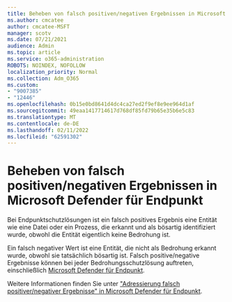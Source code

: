 ```yaml
---
title: Beheben von falsch positiven/negativen Ergebnissen in Microsoft Defender für Endpunkt
ms.author: cmcatee
author: cmcatee-MSFT
manager: scotv
ms.date: 07/21/2021
audience: Admin
ms.topic: article
ms.service: o365-administration
ROBOTS: NOINDEX, NOFOLLOW
localization_priority: Normal
ms.collection: Adm_O365
ms.custom:
- "9007385"
- "12446"
ms.openlocfilehash: 0b15e0bd8641d4dc4ca27ed2f9ef8e9ee964d1af
ms.sourcegitcommit: 49eaa1417714617d768df85fd79b65e35b6e5c83
ms.translationtype: MT
ms.contentlocale: de-DE
ms.lasthandoff: 02/11/2022
ms.locfileid: "62591302"
---
```

# <a name="address-false-positivesnegatives-in-microsoft-defender-for-endpoint"></a>Beheben von falsch positiven/negativen Ergebnissen in Microsoft Defender für Endpunkt

Bei Endpunktschutzlösungen ist ein falsch positives Ergebnis eine Entität wie eine Datei oder ein Prozess, die erkannt und als bösartig identifiziert wurde, obwohl die Entität eigentlich keine Bedrohung ist. 

Ein falsch negativer Wert ist eine Entität, die nicht als Bedrohung erkannt wurde, obwohl sie tatsächlich bösartig ist. Falsch positive/negative Ergebnisse können bei jeder Bedrohungsschutzlösung auftreten, einschließlich [Microsoft Defender für Endpunkt](https://docs.microsoft.com/microsoft-365/security/defender-endpoint/microsoft-defender-endpoint).

Weitere Informationen finden Sie unter ["Adressierung falsch positiver/negativer Ergebnisse" in Microsoft Defender für Endpunkt](https://docs.microsoft.com/microsoft-365/security/defender-endpoint/defender-endpoint-false-positives-negatives).
